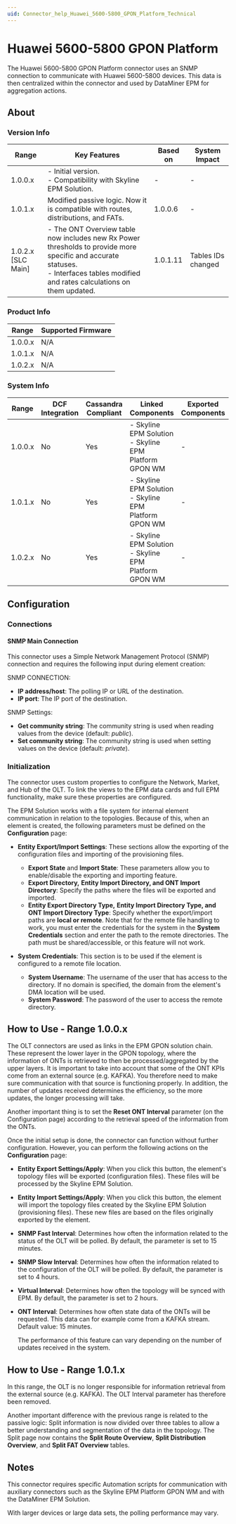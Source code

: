 ```yaml
---
uid: Connector_help_Huawei_5600-5800_GPON_Platform_Technical
---
```


# Huawei 5600-5800 GPON Platform

The Huawei 5600-5800 GPON Platform connector uses an SNMP connection to communicate with Huawei 5600-5800 devices. This data is then centralized within the connector and used by DataMiner EPM for aggregation actions.

## About

### Version Info

| Range   | Key Features                                                                       | Based on | System Impact |
|---------|------------------------------------------------------------------------------------|----------|---------------|
| 1.0.0.x | - Initial version. <br>- Compatibility with Skyline EPM Solution.                  | -        | -             |
| 1.0.1.x | Modified passive logic. Now it is compatible with routes, distributions, and FATs. | 1.0.0.6  | -             |
| 1.0.2.x [SLC Main] | - The ONT Overview table now includes new Rx Power thresholds to provide more specific and accurate statuses. <br>- Interfaces tables modified and rates calculations on them updated. | 1.0.1.11 | Tables IDs changed |

### Product Info

| Range     | Supported Firmware     |
|-----------|------------------------|
| 1.0.0.x   | N/A                    |
| 1.0.1.x   | N/A                    |
| 1.0.2.x   | N/A                    |

### System Info

| Range     | DCF Integration     | Cassandra Compliant     | Linked Components                                         | Exported Components     |
|-----------|---------------------|-------------------------|-----------------------------------------------------------|-------------------------|
| 1.0.0.x   | No                  | Yes                     | - Skyline EPM Solution <br>- Skyline EPM Platform GPON WM | -                       |
| 1.0.1.x   | No                  | Yes                     | - Skyline EPM Solution <br>- Skyline EPM Platform GPON WM | -                       |
| 1.0.2.x   | No                  | Yes                     | - Skyline EPM Solution <br>- Skyline EPM Platform GPON WM | -                       |

## Configuration

### Connections

#### SNMP Main Connection

This connector uses a Simple Network Management Protocol (SNMP) connection and requires the following input during element creation:

SNMP CONNECTION:

- **IP address/host**: The polling IP or URL of the destination.
- **IP port**: The IP port of the destination.

SNMP Settings:

- **Get community string**: The community string is used when reading values from the device (default: *public*).
- **Set community string**: The community string is used when setting values on the device (default: *private*).

### Initialization

The connector uses custom properties to configure the Network, Market, and Hub of the OLT. To link the views to the EPM data cards and full EPM functionality, make sure these properties are configured.

The EPM Solution works with a file system for internal element communication in relation to the topologies. Because of this, when an element is created, the following parameters must be defined on the **Configuration** page:

- **Entity Export/Import Settings**: These sections allow the exporting of the configuration files and importing of the provisioning files.

  - **Export State** and **Import State**: These parameters allow you to enable/disable the exporting and importing feature.
  - **Export Directory,** **Entity Import Directory, and ONT Import Directory**: Specify the paths where the files will be exported and imported.
  - **Entity Export Directory Type,** **Entity Import Directory Type, and ONT Import Directory Type**: Specify whether the export/import paths are **local or remote**. Note that for the remote file handling to work, you must enter the credentials for the system in the **System Credentials** section and enter the path to the remote directories. The path must be shared/accessible, or this feature will not work.

- **System Credentials**: This section is to be used if the element is configured to a remote file location.

  - **System Username**: The username of the user that has access to the directory. If no domain is specified, the domain from the element's DMA location will be used.
  - **System Password**: The password of the user to access the remote directory.

## How to Use - Range 1.0.0.x

The OLT connectors are used as links in the EPM GPON solution chain. These represent the lower layer in the GPON topology, where the information of ONTs is retrieved to then be processed/aggregated by the upper layers. It is important to take into account that some of the ONT KPIs come from an external source (e.g. KAFKA). You therefore need to make sure communication with that source is functioning properly. In addition, the number of updates received determines the efficiency, so the more updates, the longer processing will take.

Another important thing is to set the **Reset ONT Interval** parameter (on the Configuration page) according to the retrieval speed of the information from the ONTs.

Once the initial setup is done, the connector can function without further configuration. However, you can perform the following actions on the **Configuration** page:

- **Entity Export Settings/Apply**: When you click this button, the element's topology files will be exported (configuration files). These files will be processed by the Skyline EPM Solution.
- **Entity Import Settings/Apply**: When you click this button, the element will import the topology files created by the Skyline EPM Solution (provisioning files). These new files are based on the files originally exported by the element.
- **SNMP Fast Interval**: Determines how often the information related to the status of the OLT will be polled. By default, the parameter is set to 15 minutes.
- **SNMP Slow Interval**: Determines how often the information related to the configuration of the OLT will be polled. By default, the parameter is set to 4 hours.
- **Virtual Interval**: Determines how often the topology will be synced with EPM. By default, the parameter is set to 2 hours.
- **ONT Interval**: Determines how often state data of the ONTs will be requested. This data can for example come from a KAFKA stream. Default value: 15 minutes.

  The performance of this feature can vary depending on the number of updates received in the system.

## How to Use - Range 1.0.1.x

In this range, the OLT is no longer responsible for information retrieval from the external source (e.g. KAFKA). The OLT Interval parameter has therefore been removed.

Another important difference with the previous range is related to the passive logic: Split information is now divided over three tables to allow a better understanding and segmentation of the data in the topology. The Split page now contains the **Split Route Overview**, **Split Distribution Overview**, and **Split FAT Overview** tables.

## Notes

This connector requires specific Automation scripts for communication with auxiliary connectors such as the Skyline EPM Platform GPON WM and with the DataMiner EPM Solution.

With larger devices or large data sets, the polling performance may vary.
